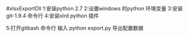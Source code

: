 #xlsxExportDll
1:安装python 2.7 
2:设置windows 的python 环境变量
3:安装 git-1.9.4 命令行
4:安装xlrd  python 插件

5:打开gitbash 命令行
输入 python export.py 导出配置数据

